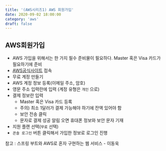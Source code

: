 ```yaml
---
title: '(AWS시리즈1) AWS 회원가입'
date: 2020-09-02 18:00:00
category: 'aws'
draft: false
---
```


## AWS회원가입

- AWS 가입을 위해서는 한 가지 필수 준비물이 필요하다. Master 혹은 Visa 카드가 필요하기에 준비
- [AWS공식사이트](http://aws.amazon.com/ko/) 접속
- 무료 계정 만들기
- AWS 계정 정보 등록(이메일 주소, 암호)
- 영문 주소 입력란에 입력 (계정 유형은 `개인` 으로)
- 결제 정보란 입력
  - Master 혹은 Visa 카드 등록
  - 주의) 최소 1달러가 결제 가능해야 하기에 잔액 있어야 함
  - 보안 전송 클릭
  - 문자로 결제 성공 알림 오면 휴대폰 정보와 보안 문자 기재
- 지원 플랜 선택(`무료` 선택)
- `콘솔 로그인` 버튼 클릭해서 가입한 정보로 로그인 진행

참고 : 스프링 부트와 AWS로 혼자 구현하는 웹 서비스 - 이동욱
